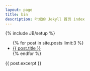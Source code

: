 ```yaml
---
layout: page
title: bin
description: 叶斌的 Jekyll 首页 index
---
```

{% include JB/setup %}


<ul class="posts">
  {% for post in site.posts limit:3 %}
    <li><a href="{{ BASE_PATH }}{{ post.url }}">{{ post.title }}</a></li>
  {% endfor %}
</ul>{{ post.excerpt }}